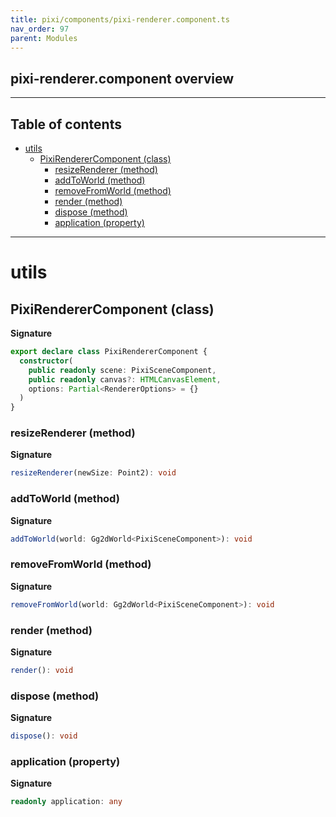 ```yaml
---
title: pixi/components/pixi-renderer.component.ts
nav_order: 97
parent: Modules
---
```


## pixi-renderer.component overview

---

<h2 class="text-delta">Table of contents</h2>

- [utils](#utils)
  - [PixiRendererComponent (class)](#pixirenderercomponent-class)
    - [resizeRenderer (method)](#resizerenderer-method)
    - [addToWorld (method)](#addtoworld-method)
    - [removeFromWorld (method)](#removefromworld-method)
    - [render (method)](#render-method)
    - [dispose (method)](#dispose-method)
    - [application (property)](#application-property)

---

# utils

## PixiRendererComponent (class)

**Signature**

```ts
export declare class PixiRendererComponent {
  constructor(
    public readonly scene: PixiSceneComponent,
    public readonly canvas?: HTMLCanvasElement,
    options: Partial<RendererOptions> = {}
  )
}
```

### resizeRenderer (method)

**Signature**

```ts
resizeRenderer(newSize: Point2): void
```

### addToWorld (method)

**Signature**

```ts
addToWorld(world: Gg2dWorld<PixiSceneComponent>): void
```

### removeFromWorld (method)

**Signature**

```ts
removeFromWorld(world: Gg2dWorld<PixiSceneComponent>): void
```

### render (method)

**Signature**

```ts
render(): void
```

### dispose (method)

**Signature**

```ts
dispose(): void
```

### application (property)

**Signature**

```ts
readonly application: any
```
